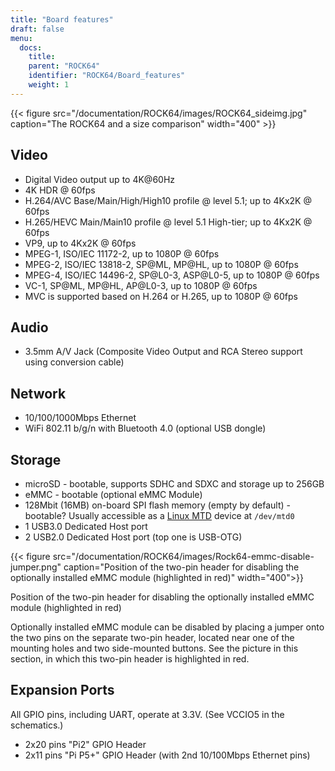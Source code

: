 ```yaml
---
title: "Board features"
draft: false
menu:
  docs:
    title:
    parent: "ROCK64"
    identifier: "ROCK64/Board_features"
    weight: 1
---
```


{{< figure src="/documentation/ROCK64/images/ROCK64_sideimg.jpg" caption="The ROCK64 and a size comparison" width="400" >}}

## Video

* Digital Video output up to 4K@60Hz
* 4K HDR @ 60fps
* H.264/AVC Base/Main/High/High10 profile @ level 5.1; up to 4Kx2K @ 60fps
* H.265/HEVC Main/Main10 profile @ level 5.1 High-tier; up to 4Kx2K @ 60fps
* VP9, up to 4Kx2K @ 60fps
* MPEG-1, ISO/IEC 11172-2, up to 1080P @ 60fps
* MPEG-2, ISO/IEC 13818-2, SP@ML, MP@HL, up to 1080P @ 60fps
* MPEG-4, ISO/IEC 14496-2, SP@L0-3, ASP@L0-5, up to 1080P @ 60fps
* VC-1, SP@ML, MP@HL, AP@L0-3, up to 1080P @ 60fps
* MVC is supported based on H.264 or H.265, up to 1080P @ 60fps

## Audio

* 3.5mm A/V Jack (Composite Video Output and RCA Stereo support using conversion cable)

## Network

* 10/100/1000Mbps Ethernet
* WiFi 802.11 b/g/n with Bluetooth 4.0 (optional USB dongle)

## Storage

* microSD - bootable, supports SDHC and SDXC and storage up to 256GB
* eMMC - bootable (optional eMMC Module)
* 128Mbit (16MB) on-board SPI flash memory (empty by default) - bootable? Usually accessible as a [Linux MTD](http://linux-mtd.infradead.org/doc/general.html) device at `/dev/mtd0`
* 1 USB3.0 Dedicated Host port
* 2 USB2.0 Dedicated Host port (top one is USB-OTG)

{{< figure src="/documentation/ROCK64/images/Rock64-emmc-disable-jumper.png" caption="Position of the two-pin header for disabling the optionally installed eMMC module (highlighted in red)" width="400">}} 

Position of the two-pin header for disabling the optionally installed eMMC module (highlighted in red)

Optionally installed eMMC module can be disabled by placing a jumper onto the two pins on the separate two-pin header, located near one of the mounting holes and two side-mounted buttons. See the picture in this section, in which this two-pin header is highlighted in red.

## Expansion Ports

All GPIO pins, including UART, operate at 3.3V. (See VCCIO5 in the schematics.)

* 2x20 pins "Pi2" GPIO Header
* 2x11 pins "Pi P5+" GPIO Header (with 2nd 10/100Mbps Ethernet pins)
